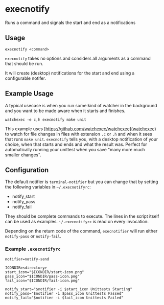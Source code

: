 # execnotify

Runs a command and signals the start and end as a notifications

## Usage

    execnotify <command>
	
`execnotify` takes no options and considers all arguments as a command that should be run.

It will create (desktop) notifications for the start and end using a configurable notifer.

## Example Usage

A typical usecase is when you run some kind of watcher in the background and you want to be made aware when it starts and finishes.

    watchexec -e c,h execnotify make unit
	
This example uses [https://github.com/watchexec/watchexec](watchexec) to watch for file changes in files with extension `.c` or `.h` and when it sees that runs `make unit`.
`execnotify` tells you, with a desktop notification of your choice, when that starts and ends and what the result was.
Perfect for automatically running your unittest when you save "many more much smaller changes".

## Configuration

The default notifier is `terminal-notifier` but you can change that by setting the following variables in `~/.execnotifyrc`:

- notify_start
- notify_pass
- notify_fail

They should be complete commands to execute.
The lines in the script itself can be used as examples.
`~/.execnotifyrc` is read on every invocation.

Depending on the return code of the command, `execnotifier` will run either `notify-pass` or `notify-fail`.

### Example `.execnotifyrc`

```
notifier=notify-send

ICONDIR=<directory>
start_icon="$ICONDIR/start-icon.png"
pass_icon="$ICONDIR/pass-icon.png"
fail_icon="$ICONDIR/fail-icon.png"

notify_start="$notifier -i $start_icon Unittests Starting"
notify_pass="$notifier -i $pass_icon Unittests Passed"
notify_fail="$notifier -i $fail_icon Unittests Failed"
```
